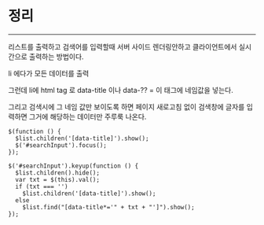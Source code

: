 # 정리
---
리스트를 출력하고 검색어를 입력할때 서버 사이드 렌더링안하고 클라이언트에서 실시간으로 출력하는 방법이다.

li 에다가 모든 데이터를 출력

그런데 li에 html tag 로 data-title 이나 data-?? =
이 태그에 네임값을 넣는다.

그리고 검색시에 그 네임 값만 보이도록 하면 페이지 새로고침 없이
검색창에 글자를 입력하면 그거에 해당하는 데이터만 주루룩 나온다.

```
$(function () {
  $list.children('[data-title]').show();
  $('#searchInput').focus();
});

$('#searchInput').keyup(function () {
  $list.children().hide();
  var txt = $(this).val();
  if (txt === '')
    $list.children('[data-title]').show();
  else
    $list.find("[data-title*='" + txt + "']").show();
});
```
